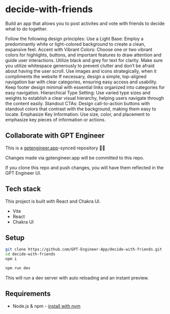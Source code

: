 # decide-with-friends

Build an app that allows you to post activites and vote with friends  to decide what to do together. 

Follow the following design principles:
Use a Light Base: Employ a predominantly white or light-colored background to create a clean, expansive feel.
Accent with Vibrant Colors: Choose one or two vibrant colors for highlights, buttons, and important features to draw attention and guide user interactions.
Utilize black and grey for text for clarity.
Make sure you utilize whitespace generously to prevent clutter and don’t be afraid about having the user scroll.
Use images and icons strategically, when it compliments the website
If necessary, design a simple, top-aligned navigation bar with clear categories, ensuring easy access and usability. Keep footer design minimal with essential links organized into categories for easy navigation.
Hierarchical Type Setting: Use varied type sizes and weights to establish a clear visual hierarchy, helping users navigate through the content easily.
Standout CTAs: Design call-to-action buttons with standout colors that contrast with the background, making them easy to locate.
Emphasize Key Information: Use size, color, and placement to emphasize key pieces of information or actions.


## Collaborate with GPT Engineer

This is a [gptengineer.app](https://gptengineer.app)-synced repository 🌟🤖

Changes made via gptengineer.app will be committed to this repo.

If you clone this repo and push changes, you will have them reflected in the GPT Engineer UI.

## Tech stack

This project is built with React and Chakra UI.

- Vite
- React
- Chakra UI

## Setup

```sh
git clone https://github.com/GPT-Engineer-App/decide-with-friends.git
cd decide-with-friends
npm i
```

```sh
npm run dev
```

This will run a dev server with auto reloading and an instant preview.

## Requirements

- Node.js & npm - [install with nvm](https://github.com/nvm-sh/nvm#installing-and-updating)

